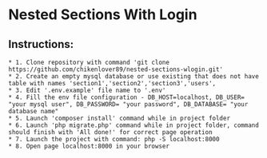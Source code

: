 # Nested Sections With Login
## Instructions:
    * 1. Clone repository with command 'git clone https://github.com/chikenlover89/nested-sections-wlogin.git'
    * 2. Create an empty mysql database or use existing that does not have table with names 'section1','section2','section3','users',
    * 3. Edit '.env.example' file name to '.env'
    * 4. Fill the env file configuration - DB_HOST=localhost, DB_USER= "your mysql user", DB_PASSWORD= "your password", DB_DATABASE= "your database name"
    * 5. Launch 'composer install' command while in project folder
    * 6. Launch 'php migrate.php' command while in project folder, command should finish with 'All done!' for correct page operation
    * 7. Launch the project with command: php -S localhost:8000
    * 8. Open page localhost:8000 in your browser

